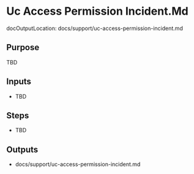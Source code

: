 # Uc Access Permission Incident.Md

docOutputLocation: docs/support/uc-access-permission-incident.md

## Purpose

TBD

## Inputs

- TBD

## Steps

- TBD

## Outputs

- docs/support/uc-access-permission-incident.md
